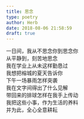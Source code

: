 ```yaml
---  
title: 思念  
type: poetry  
author: Herb  
date: 2018-08-06 21:58:59  
draft: true
---  
```

一日间，我从不思念你到思念你  
从平静到，刻苦地思念  
我在学业上从未这样勤恳过    
我想把榕城的夏天告诉你  
下午一场暴雨怎样突袭  
我在文字间得出了什么见解  
带回来的排球怎样在我手上传动    
我把这些小事，作为生活的养料  
并为此，全心全意耕耘